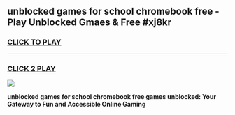 
## unblocked games for school chromebook free - Play Unblocked Gmaes & Free #xj8kr
<h3>
<a href="https://premium.freeplayer.one?title=unblocked_games_for_school_chromebook_free&ref=01M">CLICK TO PLAY</a></h3>
<hr>

<h3>
<a href="https://premium.freeplayer.one?title=unblocked_games_for_school_chromebook_free&ref=01M">CLICK 2 PLAY</a>
  
</h3>

<a href="https://premium.freeplayer.one?title=unblocked_games_for_school_chromebook_free&ref=01M"><img src="https://clearcache.store/games.png"></a>


**unblocked games for school chromebook free games unblocked: Your Gateway to Fun and Accessible Online Gaming**
